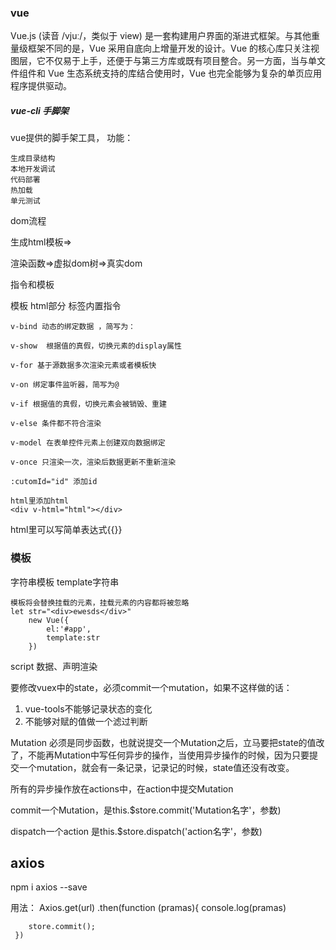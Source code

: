 ### vue
Vue.js (读音 /vjuː/，类似于 view) 是一套构建用户界面的渐进式框架。与其他重量级框架不同的是，Vue 采用自底向上增量开发的设计。Vue 的核心库只关注视图层，它不仅易于上手，还便于与第三方库或既有项目整合。另一方面，当与单文件组件和 Vue 生态系统支持的库结合使用时，Vue 也完全能够为复杂的单页应用程序提供驱动。

##### vue-cli 手脚架

vue提供的脚手架工具，
功能：
    
    生成目录结构
    本地开发调试
    代码部署
    热加载
    单元测试

dom流程

生成html模板=>

渲染函数=>虚拟dom树=>真实dom
    
指令和模板

模板  html部分 标签内置指令

    v-bind 动态的绑定数据 ，简写为：
    
    v-show  根据值的真假，切换元素的display属性
    
    v-for 基于源数据多次渲染元素或者模板快
    
    v-on 绑定事件监听器，简写为@
    
    v-if 根据值的真假，切换元素会被销毁、重建
    
    v-else 条件都不符合渲染
    
    v-model 在表单控件元素上创建双向数据绑定
    
    v-once 只渲染一次，渲染后数据更新不重新渲染
    
    :cutomId="id" 添加id

    html里添加html
    <div v-html="html"></div>
   html里可以写简单表达式{{}}
   
   
### 模板
字符串模板
template字符串
    
    模板将会替换挂载的元素，挂载元素的内容都将被忽略
    let str="<div>ewesds</div>"
		new Vue({
			el:'#app',
			template:str
		})
		

script 数据、声明渲染



要修改vuex中的state，必须commit一个mutation，如果不这样做的话：
1. vue-tools不能够记录状态的变化
2. 不能够对赋的值做一个滤过判断

Mutation 必须是同步函数，也就说提交一个Mutation之后，立马要把state的值改了，不能再Mutation中写任何异步的操作，当使用异步操作的时候，因为只要提交一个mutation，就会有一条记录，记录记的时候，state值还没有改变。

所有的异步操作放在actions中，在action中提交Mutation

commit一个Mutation，是this.$store.commit('Mutation名字'，参数)

dispatch一个action 是this.$store.dispatch('action名字'，参数)


axios
------------------------

npm i axios --save 

用法：
	 Axios.get(url)
	 .then(function (pramas){
	 	console.log(pramas)

	 	store.commit();
	 })